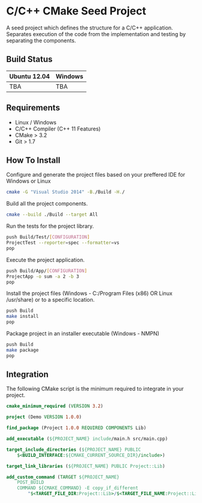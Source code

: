 # C/C++ CMake Seed Project

A seed project which defines the structure for a C/C++ application. Separates execution of the code from the implementation and testing by separating the components. 

## Build Status

| Ubuntu 12.04 | Windows 
| --- | ---
| TBA | TBA

## Requirements

- Linux / Windows
- C/C++ Compiler (C++ 11 Features)
- CMake > 3.2
- Git > 1.7

## How To Install

Configure and generate the project files based on your preffered IDE for Windows or Linux

``` bash
cmake -G "Visual Studio 2014" -B./Build -H./
```

Build all the project components.

``` bash
cmake --build ./Build --target All
```

Run the tests for the project library.

``` bash
push Build/Test/[CONFIGURATION]
ProjectTest --reporter=spec --formatter=vs
pop
```

Execute the project application.

``` bash
push Build/App/[CONFIGURATION]
ProjectApp -o sum -a 2 -b 3
pop
```

Install the project files (Windows - C:/Program Files (x86) OR Linux /usr/share) or to a specific location.

``` bash
push Build
make install
pop
```

Package project in an installer executable (Windows - NMPN)

``` bash
push Build
make package
pop
```

## Integration

The following CMake script is the minimum required to integrate in your project.

``` cmake
cmake_minimum_required (VERSION 3.2)

project (Demo VERSION 1.0.0)

find_package (Project 1.0.0 REQUIRED COMPONENTS Lib)

add_executable (${PROJECT_NAME} include/main.h src/main.cpp)

target_include_directories (${PROJECT_NAME} PUBLIC  
    $<BUILD_INTERFACE:${CMAKE_CURRENT_SOURCE_DIR}/include>)

target_link_libraries (${PROJECT_NAME} PUBLIC Project::Lib)

add_custom_command (TARGET ${PROJECT_NAME} 
    POST_BUILD 
    COMMAND ${CMAKE_COMMAND} -E copy_if_different 
        "$<TARGET_FILE_DIR:Project::Lib>/$<TARGET_FILE_NAME:Project::Lib>" "$<TARGET_FILE_DIR:${PROJECT_NAME}>")
```
